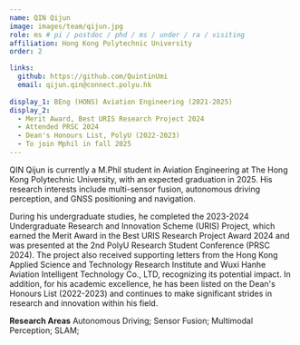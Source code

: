 ```yaml
---
name: QIN Qijun
image: images/team/qijun.jpg
role: ms # pi / postdoc / phd / ms / under / ra / visiting
affiliation: Hong Kong Polytechnic University
order: 2

links:
  github: https://github.com/QuintinUmi
  email: qijun.qin@connect.polyu.hk
  
display_1: BEng (HONS) Aviation Engineering (2021-2025)
display_2: 
  - Merit Award, Best URIS Research Project 2024  
  - Attended PRSC 2024  
  - Dean's Honours List, PolyU (2022-2023)  
  - To join Mphil in fall 2025
---
```


<!--  Add a short self introduction here -->
<!-- Like Research Areas -->

QIN Qijun is currently a M.Phil student in Aviation Engineering at The Hong Kong Polytechnic University, with an expected graduation in 2025. His research interests include multi-sensor fusion, autonomous driving perception, and GNSS positioning and navigation.

During his undergraduate studies, he completed the 2023-2024 Undergraduate Research and Innovation Scheme (URIS) Project, which earned the Merit Award in the Best URIS Research Project Award 2024 and was presented at the 2nd PolyU Research Student Conference (PRSC 2024). The project also received supporting letters from the Hong Kong Applied Science and Technology Research Institute and Wuxi Hanhe Aviation Intelligent Technology Co., LTD, recognizing its potential impact. In addition, for his academic excellence, he has been listed on the Dean's Honours List (2022-2023) and continues to make significant strides in research and innovation within his field.

**Research Areas**
Autonomous Driving; Sensor Fusion; Multimodal Perception; SLAM;
